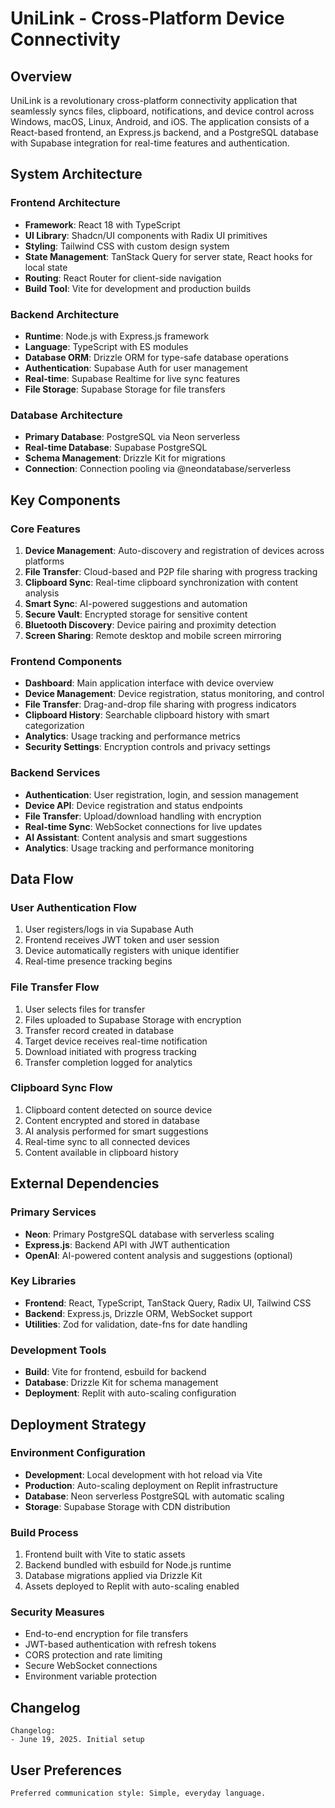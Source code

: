 # UniLink - Cross-Platform Device Connectivity

## Overview

UniLink is a revolutionary cross-platform connectivity application that seamlessly syncs files, clipboard, notifications, and device control across Windows, macOS, Linux, Android, and iOS. The application consists of a React-based frontend, an Express.js backend, and a PostgreSQL database with Supabase integration for real-time features and authentication.

## System Architecture

### Frontend Architecture
- **Framework**: React 18 with TypeScript
- **UI Library**: Shadcn/UI components with Radix UI primitives
- **Styling**: Tailwind CSS with custom design system
- **State Management**: TanStack Query for server state, React hooks for local state
- **Routing**: React Router for client-side navigation
- **Build Tool**: Vite for development and production builds

### Backend Architecture
- **Runtime**: Node.js with Express.js framework
- **Language**: TypeScript with ES modules
- **Database ORM**: Drizzle ORM for type-safe database operations
- **Authentication**: Supabase Auth for user management
- **Real-time**: Supabase Realtime for live sync features
- **File Storage**: Supabase Storage for file transfers

### Database Architecture
- **Primary Database**: PostgreSQL via Neon serverless
- **Real-time Database**: Supabase PostgreSQL
- **Schema Management**: Drizzle Kit for migrations
- **Connection**: Connection pooling via @neondatabase/serverless

## Key Components

### Core Features
1. **Device Management**: Auto-discovery and registration of devices across platforms
2. **File Transfer**: Cloud-based and P2P file sharing with progress tracking
3. **Clipboard Sync**: Real-time clipboard synchronization with content analysis
4. **Smart Sync**: AI-powered suggestions and automation
5. **Secure Vault**: Encrypted storage for sensitive content
6. **Bluetooth Discovery**: Device pairing and proximity detection
7. **Screen Sharing**: Remote desktop and mobile screen mirroring

### Frontend Components
- **Dashboard**: Main application interface with device overview
- **Device Management**: Device registration, status monitoring, and control
- **File Transfer**: Drag-and-drop file sharing with progress indicators
- **Clipboard History**: Searchable clipboard history with smart categorization
- **Analytics**: Usage tracking and performance metrics
- **Security Settings**: Encryption controls and privacy settings

### Backend Services
- **Authentication**: User registration, login, and session management
- **Device API**: Device registration and status endpoints
- **File Transfer**: Upload/download handling with encryption
- **Real-time Sync**: WebSocket connections for live updates
- **AI Assistant**: Content analysis and smart suggestions
- **Analytics**: Usage tracking and performance monitoring

## Data Flow

### User Authentication Flow
1. User registers/logs in via Supabase Auth
2. Frontend receives JWT token and user session
3. Device automatically registers with unique identifier
4. Real-time presence tracking begins

### File Transfer Flow
1. User selects files for transfer
2. Files uploaded to Supabase Storage with encryption
3. Transfer record created in database
4. Target device receives real-time notification
5. Download initiated with progress tracking
6. Transfer completion logged for analytics

### Clipboard Sync Flow
1. Clipboard content detected on source device
2. Content encrypted and stored in database
3. AI analysis performed for smart suggestions
4. Real-time sync to all connected devices
5. Content available in clipboard history

## External Dependencies

### Primary Services
- **Neon**: Primary PostgreSQL database with serverless scaling
- **Express.js**: Backend API with JWT authentication
- **OpenAI**: AI-powered content analysis and suggestions (optional)

### Key Libraries
- **Frontend**: React, TypeScript, TanStack Query, Radix UI, Tailwind CSS
- **Backend**: Express.js, Drizzle ORM, WebSocket support
- **Utilities**: Zod for validation, date-fns for date handling

### Development Tools
- **Build**: Vite for frontend, esbuild for backend
- **Database**: Drizzle Kit for schema management
- **Deployment**: Replit with auto-scaling configuration

## Deployment Strategy

### Environment Configuration
- **Development**: Local development with hot reload via Vite
- **Production**: Auto-scaling deployment on Replit infrastructure
- **Database**: Neon serverless PostgreSQL with automatic scaling
- **Storage**: Supabase Storage with CDN distribution

### Build Process
1. Frontend built with Vite to static assets
2. Backend bundled with esbuild for Node.js runtime
3. Database migrations applied via Drizzle Kit
4. Assets deployed to Replit with auto-scaling enabled

### Security Measures
- End-to-end encryption for file transfers
- JWT-based authentication with refresh tokens
- CORS protection and rate limiting
- Secure WebSocket connections
- Environment variable protection

## Changelog

```
Changelog:
- June 19, 2025. Initial setup
```

## User Preferences

```
Preferred communication style: Simple, everyday language.
```